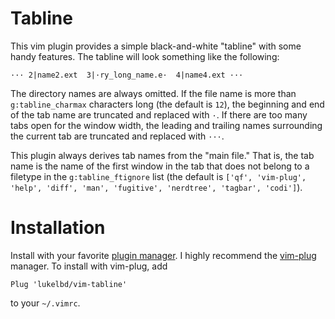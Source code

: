 # Tabline
This vim plugin provides a simple black-and-white "tabline" with some handy features. The tabline will look something like the following:

```
··· 2|name2.ext  3|·ry_long_name.e·  4|name4.ext ···
```

The directory names are always omitted. If the file name is more than `g:tabline_charmax` characters long (the default is `12`), the beginning and end of the tab name are truncated and replaced with `·`.
If there are too many tabs open for the window width, the leading and trailing names
surrounding the current tab are truncated and replaced with `···`.

This plugin always derives tab names from the "main file." That is, the tab name is the name of the first window in the tab that does not belong to a filetype in the `g:tabline_ftignore` list (the default is `['qf', 'vim-plug', 'help', 'diff', 'man', 'fugitive', 'nerdtree', 'tagbar', 'codi']`).

# Installation
Install with your favorite [plugin manager](https://vi.stackexchange.com/questions/388/what-is-the-difference-between-the-vim-plugin-managers).
I highly recommend the [vim-plug](https://github.com/junegunn/vim-plug) manager. To install with vim-plug, add
```
Plug 'lukelbd/vim-tabline'
```
to your `~/.vimrc`.

